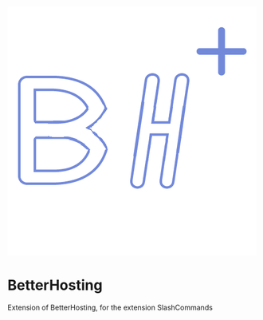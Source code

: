 ﻿![Logo of BetterHosting](https://raw.githubusercontent.com/qwazwak/BetterHosting/master/Library/logo/logo.png)

# BetterHosting 

Extension of BetterHosting, for the extension SlashCommands